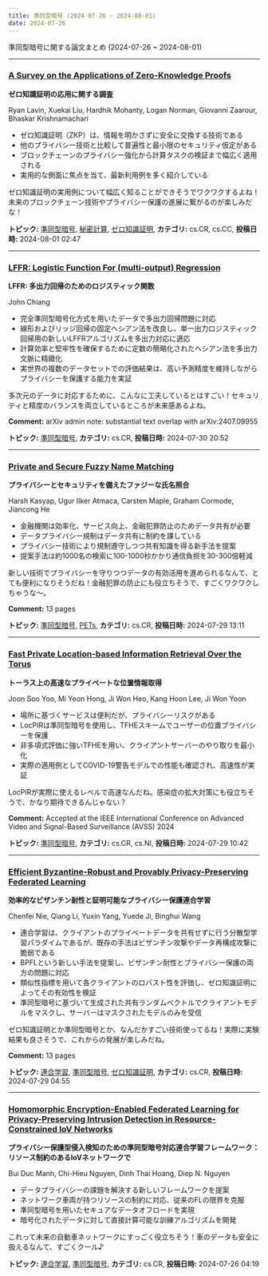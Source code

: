 ```yaml
---
title: 準同型暗号 (2024-07-26 ~ 2024-08-01)
date: 2024-07-26
---
```


準同型暗号に関する論文まとめ (2024-07-26 ~ 2024-08-01)


- - -

### [A Survey on the Applications of Zero-Knowledge Proofs](http://arxiv.org/abs/2408.00243)

**ゼロ知識証明の応用に関する調査**

Ryan Lavin, Xuekai Liu, Hardhik Mohanty, Logan Norman, Giovanni Zaarour, Bhaskar Krishnamachari

- ゼロ知識証明（ZKP）は、情報を明かさずに安全に交換する技術である
- 他のプライバシー技術と比較して普遍性と最小限のセキュリティ仮定がある
- ブロックチェーンのプライバシー強化から計算タスクの検証まで幅広く適用される
- 実用的な側面に焦点を当て、最新利用例を多く紹介している

ゼロ知識証明の実用例について幅広く知ることができそうでワクワクするよね！未来のブロックチェーン技術やプライバシー保護の進展に繋がるのが楽しみだな！



**トピック:** [準同型暗号](../../he), [秘密計算](../../mpc), [ゼロ知識証明](../../zkp), **カテゴリ:** cs.CR, cs.CC, **投稿日時:** 2024-08-01 02:47


- - -

### [LFFR: Logistic Function For (multi-output) Regression](http://arxiv.org/abs/2407.21187)

**LFFR: 多出力回帰のためのロジスティック関数**

John Chiang

- 完全準同型暗号化方式を用いたデータで多出力回帰問題に対応
- 線形およびリッジ回帰の固定ヘシアン法を改良し、単一出力ロジスティック回帰用の新しいLFFRアルゴリズムを多出力対応に適応
- 計算効率と堅牢性を確保するために定数の簡略化されたヘシアン法を多出力文脈に精緻化
- 実世界の複数のデータセットでの評価結果は、高い予測精度を維持しながらプライバシーを保護する能力を実証

多次元のデータに対応するために、こんなに工夫しているとはすごい！セキュリティと精度のバランスを両立しているところが未来感あるよね。

**Comment:** arXiv admin note: substantial text overlap with arXiv:2407.09955

**トピック:** [準同型暗号](../../he), **カテゴリ:** cs.CR, **投稿日時:** 2024-07-30 20:52


- - -

### [Private and Secure Fuzzy Name Matching](http://arxiv.org/abs/2407.19979)

**プライバシーとセキュリティを備えたファジーな氏名照合**

Harsh Kasyap, Ugur Ilker Atmaca, Carsten Maple, Graham Cormode, Jiancong He

- 金融機関は効率化、サービス向上、金融犯罪防止のためデータ共有が必要
- データプライバシー規制はデータ共有に制約を課している
- プライバシー技術により規制遵守しつつ共有知識を得る新手法を提案
- 提案手法は約1000名の検索に100-1000秒かかり通信負担を30-300倍軽減

新しい技術でプライバシーを守りつつデータの有効活用を進められるなんて、とても便利になりそうだね！金融犯罪の防止にも役立ちそうで、すごくワクワクしちゃうな～。

**Comment:** 13 pages

**トピック:** [準同型暗号](../../he), [PETs](../../pets), **カテゴリ:** cs.CR, **投稿日時:** 2024-07-29 13:11


- - -

### [Fast Private Location-based Information Retrieval Over the Torus](http://arxiv.org/abs/2407.19871)

**トーラス上の高速なプライベートな位置情報取得**

Joon Soo Yoo, Mi Yeon Hong, Ji Won Heo, Kang Hoon Lee, Ji Won Yoon

- 場所に基づくサービスは便利だが、プライバシーリスクがある
- LocPIRは準同型暗号を使用し、TFHEスキームでユーザーの位置プライバシーを保護
- 非多項式評価に強いTFHEを用い、クライアントサーバーのやり取りを最小化
- 実際の適用例としてCOVID-19警告モデルでの性能も確認され、高速性が実証

LocPIRが実際に使えるレベルで高速なんだね。感染症の拡大対策にも役立ちそうで、かなり期待できるんじゃない？

**Comment:** Accepted at the IEEE International Conference on Advanced Video and   Signal-Based Surveillance (AVSS) 2024

**トピック:** [準同型暗号](../../he), **カテゴリ:** cs.CR, cs.NI, **投稿日時:** 2024-07-29 10:42


- - -

### [Efficient Byzantine-Robust and Provably Privacy-Preserving Federated Learning](http://arxiv.org/abs/2407.19703)

**効率的なビザンチン耐性と証明可能なプライバシー保護連合学習**

Chenfei Nie, Qiang Li, Yuxin Yang, Yuede Ji, Binghui Wang

- 連合学習は、クライアントのプライベートデータを共有せずに行う分散型学習パラダイムであるが、既存の手法はビザンチン攻撃やデータ再構成攻撃に脆弱である
- BPFLという新しい手法を提案し、ビザンチン耐性とプライバシー保護の両方の問題に対応
- 類似性指標を用いて各クライアントのロバスト性を評価し、ゼロ知識証明によってその有効性を検証
- 準同型暗号に基づいて生成された共有ランダムベクトルでクライアントモデルをマスクし、サーバーはマスクされたモデルのみを受信

ゼロ知識証明とか準同型暗号とか、なんだかすごい技術使ってるね！実際に実験結果も良さそうで、これからの発展が楽しみだね。

**Comment:** 13 pages

**トピック:** [連合学習](../../fl), [準同型暗号](../../he), [ゼロ知識証明](../../zkp), **カテゴリ:** cs.CR, **投稿日時:** 2024-07-29 04:55


- - -

### [Homomorphic Encryption-Enabled Federated Learning for Privacy-Preserving Intrusion Detection in Resource-Constrained IoV Networks](http://arxiv.org/abs/2407.18503)

**プライバシー保護型侵入検知のための準同型暗号対応連合学習フレームワーク：リソース制約のあるIoVネットワークで**

Bui Duc Manh, Chi-Hieu Nguyen, Dinh Thai Hoang, Diep N. Nguyen

- データプライバシーの課題を解決する新しいフレームワークを提案
- ネットワーク車両が持つリソースの制約に対応、従来のFLの限界を克服
- 準同型暗号を用いたセキュアなデータオフロードを実現
- 暗号化されたデータに対して直接計算可能な訓練アルゴリズムを開発

これって未来の自動車ネットワークにすっごく役立ちそう！車のデータも安全に扱えるなんて、すごくクール♪



**トピック:** [連合学習](../../fl), [準同型暗号](../../he), **カテゴリ:** cs.CR, **投稿日時:** 2024-07-26 04:19
